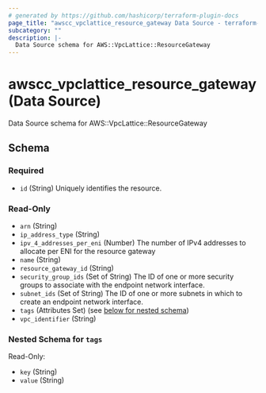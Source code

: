 ```yaml
---
# generated by https://github.com/hashicorp/terraform-plugin-docs
page_title: "awscc_vpclattice_resource_gateway Data Source - terraform-provider-awscc"
subcategory: ""
description: |-
  Data Source schema for AWS::VpcLattice::ResourceGateway
---
```


# awscc_vpclattice_resource_gateway (Data Source)

Data Source schema for AWS::VpcLattice::ResourceGateway



<!-- schema generated by tfplugindocs -->
## Schema

### Required

- `id` (String) Uniquely identifies the resource.

### Read-Only

- `arn` (String)
- `ip_address_type` (String)
- `ipv_4_addresses_per_eni` (Number) The number of IPv4 addresses to allocate per ENI for the resource gateway
- `name` (String)
- `resource_gateway_id` (String)
- `security_group_ids` (Set of String) The ID of one or more security groups to associate with the endpoint network interface.
- `subnet_ids` (Set of String) The ID of one or more subnets in which to create an endpoint network interface.
- `tags` (Attributes Set) (see [below for nested schema](#nestedatt--tags))
- `vpc_identifier` (String)

<a id="nestedatt--tags"></a>
### Nested Schema for `tags`

Read-Only:

- `key` (String)
- `value` (String)
